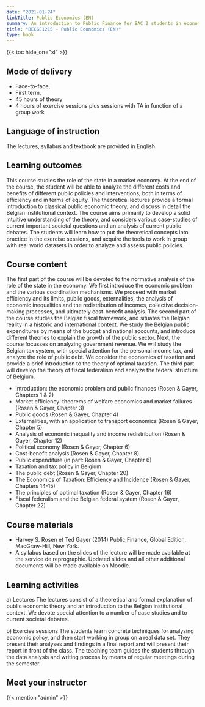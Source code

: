```yaml
---
date: "2021-01-24"
linkTitle: Public Economics (EN)
summary: An introduction to Public Finance for BAC 2 students in economics and business, optional course for business engineering students.
title: "BECGE1215 - Public Economics (EN)"
type: book
---
```


{{< toc hide_on="xl" >}}

## Mode of delivery

- Face-to-face, 
- First term, 
- 45 hours of theory 
- 4 hours of exercise sessions plus sessions with TA in function of a group work

## Language of instruction

The lectures, syllabus and textbook are provided in English. 

## Learning outcomes

This course studies the role of the state in a market economy. At the end of the course, the student will be able to analyze the different costs and benefits of different public policies and interventions, both in terms of efficiency and in terms of equity. The theoretical lectures provide a formal introduction to classical public economic theory, and discuss in detail the Belgian institutional context. The course aims primarily to develop a solid intuitive understanding of the theory, and considers various case-studies of current important societal questions and an analysis of current public debates. 
The students will learn how to put the theoretical concepts into practice in the exercise sessions, and acquire the tools to work in group with real world datasets in order to analyze and assess public policies. 




## Course content
The first part of the course will be devoted to the normative analysis of the role of the state in the economy. We first introduce the economic problem and the various coordination mechanisms.  We proceed with market efficiency and its limits, public goods, externalities, the analysis of economic inequalities and the redistribution of incomes, collective decision-making processes, and ultimately cost-benefit analysis. 
The second part of the course studies the Belgian fiscal framework, and situates the Belgian reality in a historic and international context. We study the Belgian public expenditures by means of the budget and national accounts, and introduce different theories to explain the growth of the public sector. Next, the course focusses on analyzing government revenue. We will study the Belgian tax system, with special attention for the personal income tax, and analyze the role of public debt. We consider the economics of taxation and provide a brief introduction to the theory of optimal taxation. 
The third part will develop the theory of fiscal federalism and analyze the federal structure of Belgium.

*  Introduction: the economic problem and public finances (Rosen & Gayer, Chapters 1 & 2)  
*  Market efficiency: theorems of welfare economics and market failures (Rosen & Gayer, Chapter 3)  
*  Public goods (Rosen & Gayer, Chapter 4)  
*  Externalities, with an application to transport economics (Rosen & Gayer, Chapter 5)  
*  Analysis of economic inequality and income redistribution (Rosen & Gayer, Chapter 12)  
*  Political economy (Rosen & Gayer, Chapter 6)  
*  Cost-benefit analysis (Rosen & Gayer, Chapter 8)  
*  Public expenditure (in part: Rosen & Gayer, Chapter 6)  
*  Taxation and tax policy in Belgium  
*  The public debt (Rosen & Gayer, Chapter 20)  
*  The Economics of Taxation: Efficiency and Incidence (Rosen & Gayer, Chapters 14-15)  
*  The principles of optimal taxation (Rosen & Gayer, Chapter 16)  
*  Fiscal federalism and the Belgian federal system (Rosen & Gayer, Chapter 22)  


## Course materials
-  Harvey S. Rosen et Ted Gayer (2014) Public Finance, Global Edition, MacGraw-Hill, New York.  
-  A syllabus based on the slides of the lecture will be made available at the service de reprographie. Updated slides and all other additional documents will be made available on Moodle.


## Learning activities
a)	Lectures
The lectures consist of a theoretical and formal explanation of public economic theory and an introduction to the Belgian institutional context. We devote special attention to a number of case studies and to current societal debates.  

b)	Exercise sessions
The students learn concrete techniques for analysing economic policy, and then start working in group on a real data set. They present their analyses and findings in a final report and will present their report in front of the class. The teaching team guides the students through the data analysis and writing process by means of regular meetings during the semester.  
 

## Meet your instructor

{{< mention "admin" >}}

